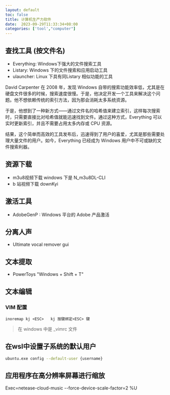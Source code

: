 ```yaml
---
layout: default
toc: false
title: 计算机生产力软件
date:  2023-09-29T11:33:34+08:00
categories: ['tool',"computer"]
---
```


##  查找工具 (按文件名)

- Everything: Windows下强大的文件搜索工具
- Listary:  Windows 下的文件搜索和应用启动工具
- ulauncher: Linux 下具有同Listary 相似功能的工具


David Carpenter 在 2008 年，发现 Windows 自带的搜索功能效率低，尤其是在硬盘文件很多的时候，搜索速度很慢。于是，他决定开发一个工具来解决这个问题。他不想依赖传统的索引方法，因为那会消耗太多系统资源。

于是，他想到了一种新方式——通过文件名的哈希值来建立索引，这样每次搜索时，只需要直接比对哈希值就能迅速找到文件。通过这种方式，Everything 可以实时更新索引，并且不需要占用太多内存或 CPU 资源。

结果，这个简单而高效的工具发布后，迅速得到了用户的喜爱，尤其是那些需要处理大量文件的用户。如今，Everything 已经成为 Windows 用户中不可或缺的文件搜索利器。
## 资源下载

- m3u8视频下载  windows 下是 N_m3u8DL-CLI
- b 站视频下载 downKyi

## 激活工具

- AdobeGenP : Windows 平台的 Adobe 产品激活

## 分离人声

- Ultimate vocal remover gui

## 文本提取

- PowerToys  "Windows + Shift + T"

## 文本编辑

### VIM 配置

```.vimrc
inoremap kj <ESC>   kj 按键绑定<ESC> 键
```

> 在 windows 中是 _vimrc 文件

## 在wsl中设置子系统的默认用户

```sh
ubuntu.exe config --default-user {username}
```

## 应用程序在高分辨率屏幕进行缩放

Exec=netease-cloud-music --force-device-scale-factor=2 %U
